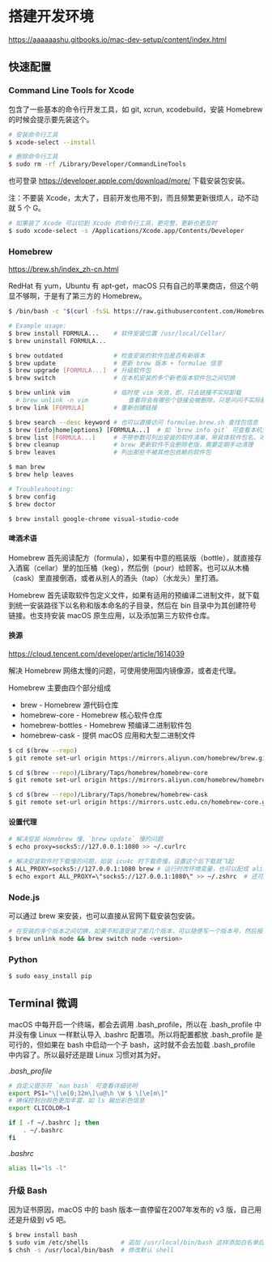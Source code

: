 # 搭建开发环境

https://aaaaaashu.gitbooks.io/mac-dev-setup/content/index.html


## 快速配置

### Command Line Tools for Xcode

包含了一些基本的命令行开发工具，如 git, xcrun, xcodebuild，安装 Homebrew 的时候会提示要先装这个。

```bash
# 安装命令行工具
$ xcode-select --install

# 删除命令行工具
$ sudo rm -rf /Library/Developer/CommandLineTools
```

也可登录 https://developer.apple.com/download/more/ 下载安装包安装。

注：不要装 Xcode，太大了，目前开发也用不到，而且频繁更新很烦人，动不动就 5 个 G。

```bash
# 如果装了 Xcode 可以切到 Xcode 的命令行工具，更完整，更新也更及时
$ sudo xcode-select -s /Applications/Xcode.app/Contents/Developer
```

### Homebrew

https://brew.sh/index_zh-cn.html

RedHat 有 yum，Ubuntu 有 apt-get，macOS 只有自己的苹果商店，但这个明显不够啊，于是有了第三方的 Homebrew。

```bash
$ /bin/bash -c "$(curl -fsSL https://raw.githubusercontent.com/Homebrew/install/HEAD/install.sh)"
```

```bash
# Example usage:
$ brew install FORMULA...    # 软件安装位置 /usr/local/Cellar/
$ brew uninstall FORMULA...

$ brew outdated              # 检查安装的软件包是否有新版本
$ brew update                # 更新 brew 版本 + formulae 信息
$ brew upgrade [FORMULA...]  # 升级软件包
$ brew switch                # 在本机安装的多个新老版本软件包之间切换

$ brew unlink vim            # 临时使 vim 失效，即，只去链接不实际卸载
  # brew unlink -n vim           查看将会有哪些个链接会被删除，只是问问不实际删除
$ brew link [FORMULA]        # 重新创建链接

$ brew search --desc keyword # 也可以直接访问 formulae.brew.sh 查找包信息
$ brew (info|home|options) [FORMULA...]  # 如 `brew info git` 可查看本机安装的 git 相关信息
$ brew list [FORMULA...]     # 不带参数可列出安装的软件清单，带具体软件包名，可列出安装目录细节
$ brew cleanup               # brew 更新软件不会删除老版，需要定期手动清理
$ brew leaves                # 列出那些不被其他包依赖的软件包

$ man brew
$ brew help leaves

# Troubleshooting:
$ brew config
$ brew doctor
```

```bash
$ brew install google-chrome visual-studio-code
```

#### 啤酒术语

Homebrew 首先阅读配方（formula），如果有中意的瓶装版（bottle），就直接存入酒窖（cellar）里的加压桶（keg），然后倒（pour）给顾客。也可以从木桶（cask）里直接倒酒，或者从别人的酒头（tap）（水龙头）里打酒。

Homebrew 首先读取软件包定义文件，如果有适用的预编译二进制文件，就下载到统一安装路径下以名称和版本命名的子目录，然后在 bin 目录中为其创建符号链接。也支持安装 macOS 原生应用，以及添加第三方软件仓库。

#### 换源

https://cloud.tencent.com/developer/article/1614039

解决 Homebrew 网络太慢的问题，可使用使用国内镜像源，或者走代理。

Homebrew 主要由四个部分组成
* brew - Homebrew 源代码仓库
* homebrew-core - Homebrew 核心软件仓库
* homebrew-bottles - Homebrew 预编译二进制软件包
* homebrew-cask - 提供 macOS 应用和大型二进制文件

```bash
$ cd $(brew --repo)
$ git remote set-url origin https://mirrors.aliyun.com/homebrew/brew.git

$ cd $(brew --repo)/Library/Taps/homebrew/homebrew-core
$ git remote set-url origin https://mirrors.aliyun.com/homebrew/homebrew-core.git

$ cd $(brew --repo)/Library/Taps/homebrew/homebrew-cask
$ git remote set-url origin https://mirrors.ustc.edu.cn/homebrew-core.git
```

#### 设置代理

```bash
# 解决安装 Homebrew 慢、`brew update` 慢的问题
$ echo proxy=socks5://127.0.0.1:1080 >> ~/.curlrc

# 解决安装软件时下载慢的问题，如装 icu4c 时下载奇慢，设置这个后下载就飞起
$ ALL_PROXY=socks5://127.0.0.1:1080 brew # 运行时改环境变量，也可以配成 alias
$ echo export ALL_PROXY=\"socks5://127.0.0.1:1080\" >> ~/.zshrc  # 还可以这样，但影响面有点大
```

### Node.js

可以通过 brew 来安装，也可以直接从官网下载安装包安装。

```bash
# 在安装的多个版本之间切换，如果不知道安装了那几个版本，可以随便写一个版本号，然后报错时会列出已安装版本信息
$ brew unlink node && brew switch node <version>
```

### Python

```bash
$ sudo easy_install pip
```


## Terminal 微调

macOS 中每开启一个终端，都会去调用 .bash_profile，所以在 .bash_profile 中并没有像 Linux 一样默认导入 .bashrc 配置项。所以将配置都放 .bash_profile 是可行的，但如果在 bash 中启动一个子 bash，这时就不会去加载 .bash_profile 中内容了。所以最好还是跟 Linux 习惯对其为好。

*.bash_profile*

```sh
# 自定义提示符 `man bash` 可查看详细说明
export PS1="\[\e[0;32m\]\u@\h \W $ \[\e[m\]"
# 确保控制台颜色更加丰富，如 ls 输出彩色信息
export CLICOLOR=1

if [ -f ~/.bashrc ]; then
    . ~/.bashrc
fi
```

*.bashrc*

```sh
alias ll="ls -l"
```

### 升级 Bash

因为证书原因，macOS 中的 bash 版本一直停留在2007年发布的 v3 版，自己用还是升级到 v5 吧。

```bash
$ brew install bash
$ sudo vim /etc/shells         # 追加 /usr/local/bin/bash 这样添加白名单后新 bash 才能作为 login shell
$ chsh -s /usr/local/bin/bash  # 修改默认 shell
```
